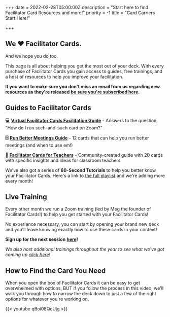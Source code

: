 +++
date = 2022-02-28T05:00:00Z
description = "Start here to find Facilitator Card Resources and more!"
priority = -1
title = "Card Carriers Start Here!"

+++
## We ❤️ Facilitator Cards.

And we hope you do too.

This page is all about helping you get the most out of your deck. With every purchase of Facilitator Cards you gain access to guides, free trainings, and a host of resources to help you improve your facilitation.

**If you want to make sure you don't miss an email from us regarding new resources as they're released** [**be sure you're subscribed here**](https://facilitatorcards.ck.page/ed00a41f6c)**.**

## Guides to Facilitator Cards

**💻** [**Virtual Facilitator Cards Facilitation Guide**](https://virtual.facilitator.cards/) **-** Answers to the question, "How do I run such-and-such card on Zoom?"

**🗄** [**Run Better Meetings Guide**](https://www.facilitator.cards/img/blog/run-better-meetings-guide.pdf) - 12 cards that can help you run better meetings (and when to use em!)

**🍎** [**Facilitator Cards for Teachers**](https://www.facilitator.cards/img/blog/facilitator-cards-edu.pdf) - Community-created guide with 20 cards with specific insights and ideas for classroom teachers

We've also got a series of **60-Second Tutorials** to help you better know your Facilitator Cards. Here's a link to [the full playlist](https://www.youtube.com/watch?v=d5Mu3wxybpA&list=PLFZCEEu1Jfj2e3mMMOuDSkDZY-5zcqmbm) and we're adding more every month!

## Live Training

Every other month we run a Zoom training (led by Meg the founder of Facilitator Cards!) to help you get started with your Facilitator Cards!

No experience necessary, you can start by opening your brand new deck and you'll leave knowing exactly how to use these cards in your context! 

**Sign up for the next session** [**here**](https://lu.ma/cardsharks)**!**

_We also host additional trainings throughout the year to see what we've got coming up_ [_click here_](https://lu.ma/facilitatorcards)_!_

## How to Find the Card You Need

When you open the box of Facilitator Cards it can be easy to get overwhelmed with options, BUT if you follow the process in this video, we'll walk you through how to narrow the deck down to just a few of the right options for whatever you're working on.

{{<  youtube qBoi08QeUjg >}}